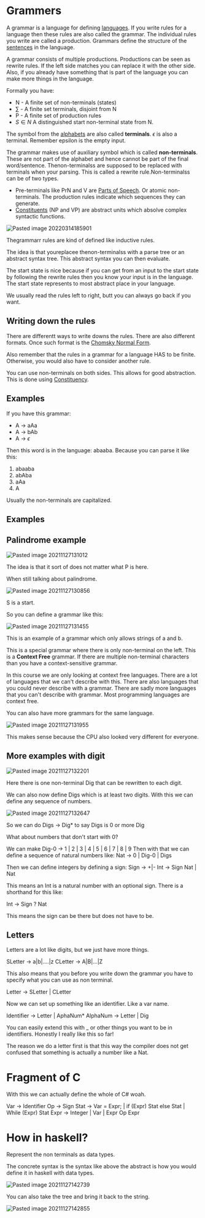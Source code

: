 # Grammers 
A grammar is a language for defining [languages](Languages/Languages.md).  If you write rules for a language then these rules are also called the grammar. The individual rules you write are called a production. Grammars define the structure of the [sentences](Sentences.md) in the language.

A grammar consists of multiple productions. Productions can be seen as rewrite rules. If the left side matches you can replace it with the other side. Also, if you already have something that is part of the language you can make more things in the language.

Formally you have:
- N - A finite set of non-terminals (states)
- $\sum\limits$ - A finite set terminals, disjoint from N 
- P - A finite set of production rules 
- $S \in N$ A distinguished start non-terminal state from N. 

The symbol from the [alphabets](Alphabeth.md) are also called **terminals**. $\epsilon$ is also a terminal. Remember epsilon is the empty input.

The grammar makes use of auxiliary symbol which is called **non-terminals**. These are not part of the alphabet and hence cannot be part of the final word/sentence. Thenon-terminalss are supposed to be replaced with terminals when your parsing. This is called a rewrite rule.Non-terminalss can be of two types. 

- Pre-terminals like PrN and V are [Parts of Speech](Parts%20of%20Speech.md). Or atomic non-terminals. The production rules indicate which sequences they can generate.
- [Constituents](Constituency.md) (NP and VP) are abstract units which absolve complex syntactic functions. 

![Pasted image 20220314185901](Pasted%20image%2020220314185901.webp)


Thegrammarr rules are kind of defined like inductive rules.

The idea is that youreplacee thenon-terminalss with a parse tree or an abstract syntax tree. This abstract syntax you can then evaluate. 


The start state is nice because if you can get from an input to the start state by following the rewrite rules then you know your input is in the language. The start state represents to most abstract place in your language. 

We usually read the rules left to right, butt you can always go back if you want. 

## Writing down the rules
There are differentt ways to write downs the rules. There are also different formats. Once such format is the  [Chomsky Normal Form](Chomsky%20Normal%20Form.md).

Also remember that the rules in a grammar for a language HAS to be finite. Otherwise, you would also have to consider another rule. 

You can use non-terminals on both sides. This allows for good abstraction. This is done using [Constituency](Constituency.md).


## Examples

If you have this grammar:

- A → aAa
- A → bAb
- A → $\epsilon$

Then this word is in the language: abaaba. Because you can parse it like this:
1. abaaba
2. abAba
3. aAa
4. A

Usually the non-terminals are capitalized. 

## Examples

## Palindrome example

![Pasted image 20211127131012](Pasted%20image%2020211127131012.webp)

The idea is that it sort of does not matter what P is here. 

When still talking about palindrome. 

![Pasted image 20211127130856](Pasted%20image%2020211127130856.webp)

S is a start. 

So you can define a grammar like this:

![Pasted image 20211127131455](Pasted%20image%2020211127131455.webp)

This is an example of a grammar which only allows strings of a and b.

This is a special grammar where there is only non-terminal on the left. This is a **Context Free** grammar. If there are multiple non-terminal characters than you have a context-sensitive grammar.

In this course we are only looking at context free languages. There are a lot of languages that we can't describe with this. There are also languages that you could never describe with a grammar. There are sadly more languages that you can't describe with grammar. Most programming languages are context free. 

You can also have more grammars for the same language. 

![Pasted image 20211127131955](Pasted%20image%2020211127131955.webp)

This makes sense because the CPU also looked very different for everyone. 

## More examples with digit
![Pasted image 20211127132201](Pasted%20image%2020211127132201.webp)

Here there is one non-terminal Dig that can be rewritten to each digit. 

We can also now define Digs which is at least two digits. With this we can define any sequence of numbers. 

![Pasted image 20211127132647](Pasted%20image%2020211127132647.webp)

So we can do Digs → Dig* to say Digs is 0 or more Dig

What about numbers that don't start with 0?

We can make Dig-0 → 1 | 2 | 3 | 4 | 5 | 6 | 7 | 8 | 9
Then with that we can define a sequence of natural numbers like:
Nat → 0 | Dig-0 | Digs

Then we can define integers by defining a sign:
Sign → +|-
Int → Sign Nat | Nat 

This means an Int is a natural number with an optional sign. There is a shorthand for this like:

Int -> Sign ? Nat 

This means the sign can be there but does not have to be. 

## Letters
Letters are a lot like digits, but we just have more things. 

SLetter → a|b|....|z
CLetter → A|B|...|Z

This also means that you before you write down the grammar you have to specify what you can use as non terminal. 

Letter → SLetter | CLetter

Now we can set up something like an identifier. Like a var name. 

Identifier -> Letter | AphaNum* 
AlphaNum -> Letter | Dig

You can easily extend this with _ or other things you want to be in identifiers. Honestly I really like this so far!

The reason we do a letter first is that this way the compiler does not get confused that something is actually a number like a Nat. 

# Fragment of C #

With this we can actually define the whole of C# woah.

Var -> Identifier
Op -> Sign 
Stat -> Var = Expr; 
	| if (Expr) Stat else Stat
	| While (Expr) Stat
Expr -> Integer
	| Var
	| Expr Op Expr


# How in haskell?

Represent the non terminals as data types. 

The concrete syntax is the syntax like above the abstract is how you would define it in haskell with data types. 

![Pasted image 20211127142739](Pasted%20image%2020211127142739.webp)

You can also take the tree and bring it back to the string. 

![Pasted image 20211127142855](Pasted%20image%2020211127142855.webp)